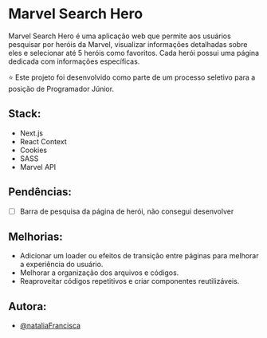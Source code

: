 # Marvel Search Hero

Marvel Search Hero é uma aplicação web que permite aos usuários pesquisar por heróis da Marvel, visualizar informações detalhadas sobre eles e selecionar até 5 heróis como favoritos. Cada herói possui uma página dedicada com informações específicas.

⭐ Este projeto foi desenvolvido como parte de um processo seletivo para a posição de Programador Júnior.

## Stack:
- Next.js
- React Context
- Cookies
- SASS
- Marvel API

## Pendências:
- [ ] Barra de pesquisa da página de herói, não consegui desenvolver

## Melhorias:
- Adicionar um loader ou efeitos de transição entre páginas para melhorar a experiência do usuário.
- Melhorar a organização dos arquivos e códigos.
- Reaproveitar códigos repetitivos e criar componentes reutilizáveis.

## Autora:
- [@nataliaFrancisca](https://www.github.com/NataliaFrancisca)
